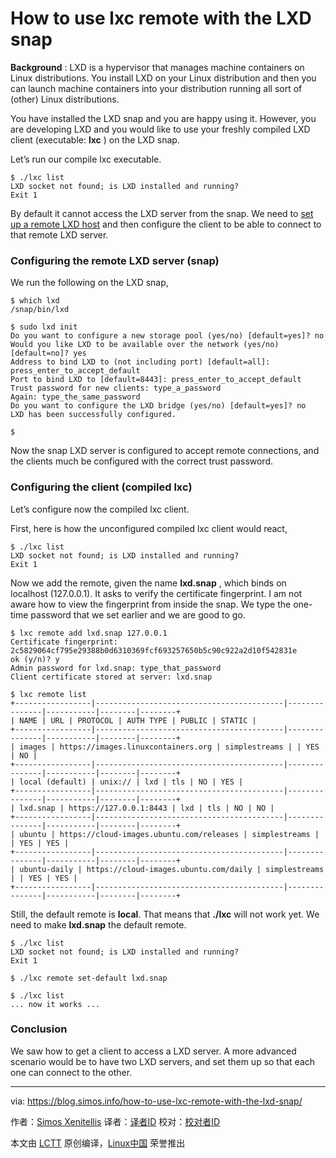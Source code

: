 How to use lxc remote with the LXD snap
======
**Background** : LXD is a hypervisor that manages machine containers on Linux distributions. You install LXD on your Linux distribution and then you can launch machine containers into your distribution running all sort of (other) Linux distributions.

You have installed the LXD snap and you are happy using it. However, you are developing LXD and you would like to use your freshly compiled LXD client (executable: **lxc** ) on the LXD snap.

Let’s run our compile lxc executable.
```
$ ./lxc list
LXD socket not found; is LXD installed and running?
Exit 1

```

By default it cannot access the LXD server from the snap. We need to [set up a remote LXD host][1] and then configure the client to be able to connect to that remote LXD server.

### Configuring the remote LXD server (snap)

We run the following on the LXD snap,
```
$ which lxd
/snap/bin/lxd

$ sudo lxd init
Do you want to configure a new storage pool (yes/no) [default=yes]? no
Would you like LXD to be available over the network (yes/no) [default=no]? yes
Address to bind LXD to (not including port) [default=all]: press_enter_to_accept_default
Port to bind LXD to [default=8443]: press_enter_to_accept_default
Trust password for new clients: type_a_password
Again: type_the_same_password
Do you want to configure the LXD bridge (yes/no) [default=yes]? no
LXD has been successfully configured.

$

```

Now the snap LXD server is configured to accept remote connections, and the clients much be configured with the correct trust password.

### Configuring the client (compiled lxc)

Let’s configure now the compiled lxc client.

First, here is how the unconfigured compiled lxc client would react,
```
$ ./lxc list
LXD socket not found; is LXD installed and running?
Exit 1

```

Now we add the remote, given the name **lxd.snap** , which binds on localhost (127.0.0.1). It asks to verify the certificate fingerprint. I am not aware how to view the fingerprint from inside the snap. We type the one-time password that we set earlier and we are good to go.
```
$ lxc remote add lxd.snap 127.0.0.1
Certificate fingerprint: 2c5829064cf795e29388b0d6310369fcf693257650b5c90c922a2d10f542831e
ok (y/n)? y
Admin password for lxd.snap: type_that_password
Client certificate stored at server: lxd.snap

$ lxc remote list
+-----------------|------------------------------------------|---------------|-----------|--------|--------+
| NAME | URL | PROTOCOL | AUTH TYPE | PUBLIC | STATIC |
+-----------------|------------------------------------------|---------------|-----------|--------|--------+
| images | https://images.linuxcontainers.org | simplestreams | | YES | NO |
+-----------------|------------------------------------------|---------------|-----------|--------|--------+
| local (default) | unix:// | lxd | tls | NO | YES |
+-----------------|------------------------------------------|---------------|-----------|--------|--------+
| lxd.snap | https://127.0.0.1:8443 | lxd | tls | NO | NO |
+-----------------|------------------------------------------|---------------|-----------|--------|--------+
| ubuntu | https://cloud-images.ubuntu.com/releases | simplestreams | | YES | YES |
+-----------------|------------------------------------------|---------------|-----------|--------|--------+
| ubuntu-daily | https://cloud-images.ubuntu.com/daily | simplestreams | | YES | YES |
+-----------------|------------------------------------------|---------------|-----------|--------|--------+

```

Still, the default remote is **local**. That means that **./lxc** will not work yet. We need to make **lxd.snap** the default remote.
```
$ ./lxc list
LXD socket not found; is LXD installed and running?
Exit 1

$ ./lxc remote set-default lxd.snap

$ ./lxc list
... now it works ...

```

### Conclusion

We saw how to get a client to access a LXD server. A more advanced scenario would be to have two LXD servers, and set them up so that each one can connect to the other.


--------------------------------------------------------------------------------

via: https://blog.simos.info/how-to-use-lxc-remote-with-the-lxd-snap/

作者：[Simos Xenitellis][a]
译者：[译者ID](https://github.com/译者ID)
校对：[校对者ID](https://github.com/校对者ID)

本文由 [LCTT](https://github.com/LCTT/TranslateProject) 原创编译，[Linux中国](https://linux.cn/) 荣誉推出

[a]:https://blog.simos.info/author/simos/
[1]:https://stgraber.org/2016/04/12/lxd-2-0-remote-hosts-and-container-migration-612/
